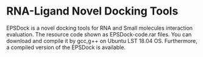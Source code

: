 # RNA-Ligand Novel Docking Tools
EPSDock is a novel docking tools for RNA and Small molecules interaction evaluation. The resource code shown as EPSDock-code.rar files. You can download and compile it by gcc,g++ on Ubuntu LST 18.04 OS. ​​Furthermore, a compiled version of the EPSDock is available.
